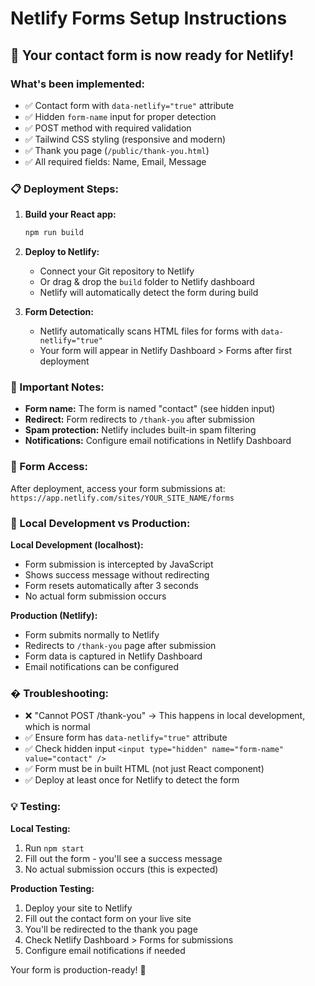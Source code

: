 # Netlify Forms Setup Instructions

## 🚀 Your contact form is now ready for Netlify!

### What's been implemented:
- ✅ Contact form with `data-netlify="true"` attribute
- ✅ Hidden `form-name` input for proper detection
- ✅ POST method with required validation
- ✅ Tailwind CSS styling (responsive and modern)
- ✅ Thank you page (`/public/thank-you.html`)
- ✅ All required fields: Name, Email, Message

### 📋 Deployment Steps:

1. **Build your React app:**
   ```bash
   npm run build
   ```

2. **Deploy to Netlify:**
   - Connect your Git repository to Netlify
   - Or drag & drop the `build` folder to Netlify dashboard
   - Netlify will automatically detect the form during build

3. **Form Detection:**
   - Netlify automatically scans HTML files for forms with `data-netlify="true"`
   - Your form will appear in Netlify Dashboard > Forms after first deployment

### 🔧 Important Notes:

- **Form name:** The form is named "contact" (see hidden input)
- **Redirect:** Form redirects to `/thank-you` after submission
- **Spam protection:** Netlify includes built-in spam filtering
- **Notifications:** Configure email notifications in Netlify Dashboard

### 📧 Form Access:
After deployment, access your form submissions at:
`https://app.netlify.com/sites/YOUR_SITE_NAME/forms`

### 🔧 Local Development vs Production:

**Local Development (localhost):**
- Form submission is intercepted by JavaScript
- Shows success message without redirecting
- Form resets automatically after 3 seconds
- No actual form submission occurs

**Production (Netlify):**
- Form submits normally to Netlify
- Redirects to `/thank-you` page after submission
- Form data is captured in Netlify Dashboard
- Email notifications can be configured

### � Troubleshooting:
- ❌ "Cannot POST /thank-you" → This happens in local development, which is normal
- ✅ Ensure form has `data-netlify="true"` attribute
- ✅ Check hidden input `<input type="hidden" name="form-name" value="contact" />`
- ✅ Form must be in built HTML (not just React component)
- ✅ Deploy at least once for Netlify to detect the form

### 💡 Testing:

**Local Testing:**
1. Run `npm start`
2. Fill out the form - you'll see a success message
3. No actual submission occurs (this is expected)

**Production Testing:**
1. Deploy your site to Netlify
2. Fill out the contact form on your live site
3. You'll be redirected to the thank you page
4. Check Netlify Dashboard > Forms for submissions
5. Configure email notifications if needed

Your form is production-ready! 🎉
